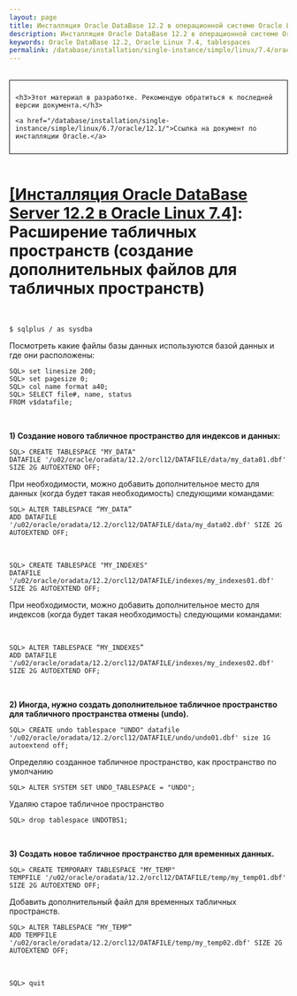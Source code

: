 ```yaml
---
layout: page
title: Инсталляция Oracle DataBase 12.2 в операционной системе Oracle Linux 7.4 - Расширение табличных пространств (создание дополнительных файлов для табличных пространств)
description: Инсталляция Oracle DataBase 12.2 в операционной системе Oracle Linux 7.4 - Расширение табличных пространств (создание дополнительных файлов для табличных пространств)
keywords: Oracle DataBase 12.2, Oracle Linux 7.4, tablespaces
permalink: /database/installation/single-instance/simple/linux/7.4/oracle/12.2/oracle-additionals-datafiles/
---
```


<br/>

<div style="padding:10px; border:thin solid black;">

	<h3>Этот материал в разработке. Рекомендую обратиться к последней версии документа.</h3>

    <a href="/database/installation/single-instance/simple/linux/6.7/oracle/12.1/">Ссылка на документ по инсталляции Oracle.</a>

</div>

<br/>

# <a href="/database/installation/single-instance/simple/linux/7.4/oracle/12.2/">[Инсталляция Oracle DataBase Server 12.2 в Oracle Linux 7.4]</a>: Расширение табличных пространств (создание дополнительных файлов для табличных пространств)


<br/>

	$ sqlplus / as sysdba


Посмотреть какие файлы базы данных используются базой данных и где они расположены:


	SQL> set linesize 200;
	SQL> set pagesize 0;
	SQL> col name format a40;
	SQL> SELECT file#, name, status
	FROM v$datafile;


<br/>

**1) Создание нового табличное пространство для индексов и данных:**


	SQL> CREATE TABLESPACE "MY_DATA"
	DATAFILE '/u02/oracle/oradata/12.2/orcl12/DATAFILE/data/my_data01.dbf' SIZE 2G AUTOEXTEND OFF;


При необходимости, можно добавить дополнительное место для данных (когда будет такая необходимость) следующими командами:


	SQL> ALTER TABLESPACE “MY_DATA”
	ADD DATAFILE  '/u02/oracle/oradata/12.2/orcl12/DATAFILE/data/my_data02.dbf' SIZE 2G AUTOEXTEND OFF;

<br/>

	SQL> CREATE TABLESPACE "MY_INDEXES"
	DATAFILE '/u02/oracle/oradata/12.2/orcl12/DATAFILE/indexes/my_indexes01.dbf' SIZE 2G AUTOEXTEND OFF;


При необходимости, можно добавить дополнительное место для индексов (когда будет такая необходимость) следующими командами:


<br/>

	SQL> ALTER TABLESPACE “MY_INDEXES”
	ADD DATAFILE  '/u02/oracle/oradata/12.2/orcl12/DATAFILE/indexes/my_indexes02.dbf' SIZE 2G AUTOEXTEND OFF;


<br/>

**2) Иногда, нужно создать дополнительное табличное пространство для табличного пространства отмены (undo).**


	SQL> CREATE undo tablespace "UNDO" datafile '/u02/oracle/oradata/12.2/orcl12/DATAFILE/undo/undo01.dbf' size 1G autoextend off;


Определяю созданное табличное пространство, как пространство по умолчанию

	SQL> ALTER SYSTEM SET UNDO_TABLESPACE = "UNDO";



Удаляю старое табличное пространство


	SQL> drop tablespace UNDOTBS1;


<br/>

**3) Создать новое табличное пространство для временных данных.**


	SQL> CREATE TEMPORARY TABLESPACE "MY_TEMP"
	TEMPFILE '/u02/oracle/oradata/12.2/orcl12/DATAFILE/temp/my_temp01.dbf' SIZE 2G AUTOEXTEND OFF;


Добавить дополнительный файл для временных табличных пространств.


	SQL> ALTER TABLESPACE “MY_TEMP”
	ADD TEMPFILE '/u02/oracle/oradata/12.2/orcl12/DATAFILE/temp/my_temp02.dbf' SIZE 2G AUTOEXTEND OFF;


<br/>

	SQL> quit
